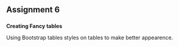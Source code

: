 <h2>Assignment 6</h2>
<h3></h3><b>Creating Fancy tables</b> </h3> <br>
<p>Using Bootstrap tables styles on tables to make better appearence.</p> 
